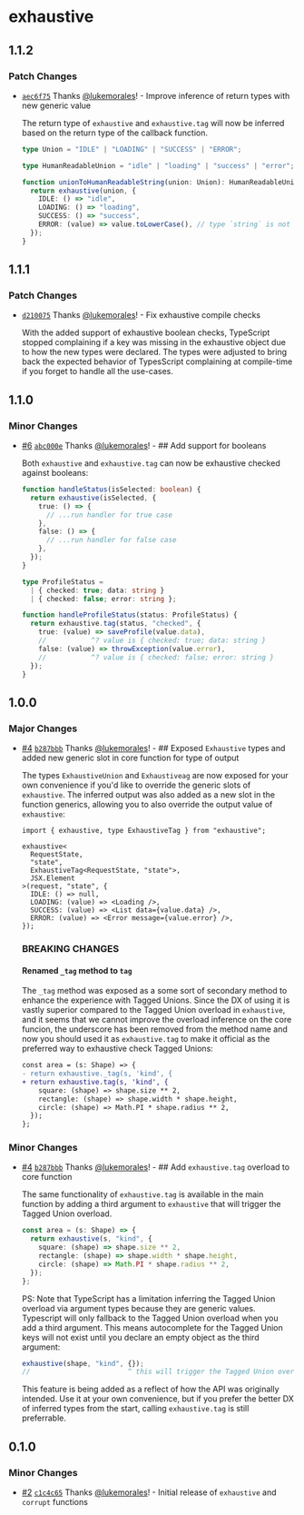 # exhaustive

## 1.1.2

### Patch Changes

- [`aec6f75`](https://github.com/lukemorales/exhaustive/commit/aec6f75dcd2b92415419024290db4b03ef6ef8d5) Thanks [@lukemorales](https://github.com/lukemorales)! - Improve inference of return types with new generic value

  The return type of `exhaustive` and `exhaustive.tag` will now be inferred based on the return type of the callback function.

  ```ts
  type Union = "IDLE" | "LOADING" | "SUCCESS" | "ERROR";

  type HumanReadableUnion = "idle" | "loading" | "success" | "error";

  function unionToHumanReadableString(union: Union): HumanReadableUnion {
    return exhaustive(union, {
      IDLE: () => "idle",
      LOADING: () => "loading",
      SUCCESS: () => "success",
      ERROR: (value) => value.toLowerCase(), // type `string` is not assignable to type `HumanReadableUnion`
    });
  }
  ```

## 1.1.1

### Patch Changes

- [`d210075`](https://github.com/lukemorales/exhaustive/commit/d210075e1b7ee3e7a77b29f01d6137bf3be08aa7) Thanks [@lukemorales](https://github.com/lukemorales)! - Fix exhaustive compile checks

  With the added support of exhaustive boolean checks, TypeScript stopped complaining if a key was missing in the exhaustive object due to how the new types were declared. The types were adjusted to bring back the expected behavior of TypesScript complaining at compile-time if you forget to handle all the use-cases.

## 1.1.0

### Minor Changes

- [#6](https://github.com/lukemorales/exhaustive/pull/6) [`abc000e`](https://github.com/lukemorales/exhaustive/commit/abc000e7c7c176be342d27ffc55e3b88687ef534) Thanks [@lukemorales](https://github.com/lukemorales)! - ## Add support for booleans

  Both `exhaustive` and `exhaustive.tag` can now be exhaustive checked against booleans:

  ```ts
  function handleStatus(isSelected: boolean) {
    return exhaustive(isSelected, {
      true: () => {
        // ...run handler for true case
      },
      false: () => {
        // ...run handler for false case
      },
    });
  }
  ```

  ```ts
  type ProfileStatus =
    | { checked: true; data: string }
    | { checked: false; error: string };

  function handleProfileStatus(status: ProfileStatus) {
    return exhaustive.tag(status, "checked", {
      true: (value) => saveProfile(value.data),
      //           ^? value is { checked: true; data: string }
      false: (value) => throwException(value.error),
      //           ^? value is { checked: false; error: string }
    });
  }
  ```

## 1.0.0

### Major Changes

- [#4](https://github.com/lukemorales/exhaustive/pull/4) [`b287bbb`](https://github.com/lukemorales/exhaustive/commit/b287bbbb0fcb7a5f433bff2ff4124d5ae995a8ed) Thanks [@lukemorales](https://github.com/lukemorales)! - ## Exposed `Exhaustive` types and added new generic slot in core function for type of output

  The types `ExhaustiveUnion` and `Exhaustiveag` are now exposed for your own convenience if you'd like to override the generic slots of `exhaustive`. The inferred output was also added as a new slot in the function generics, allowing you to also override the output value of `exhaustive`:

  ```tsx
  import { exhaustive, type ExhaustiveTag } from "exhaustive";

  exhaustive<
    RequestState,
    "state",
    ExhaustiveTag<RequestState, "state">,
    JSX.Element
  >(request, "state", {
    IDLE: () => null,
    LOADING: (value) => <Loading />,
    SUCCESS: (value) => <List data={value.data} />,
    ERROR: (value) => <Error message={value.error} />,
  });
  ```

  ### BREAKING CHANGES

  #### Renamed `_tag` method to `tag`

  The `_tag` method was exposed as a some sort of secondary method to enhance the experience with Tagged Unions. Since the DX of using it is vastly superior compared to the Tagged Union overload in `exhaustive`, and it seems that we cannot improve the overload inference on the core funcion, the underscore has been removed from the method name and now you should used it as `exhaustive.tag` to make it official as the preferred way to exhaustive check Tagged Unions:

  ```diff
  const area = (s: Shape) => {
  - return exhaustive._tag(s, 'kind', {
  + return exhaustive.tag(s, 'kind', {
      square: (shape) => shape.size ** 2,
      rectangle: (shape) => shape.width * shape.height,
      circle: (shape) => Math.PI * shape.radius ** 2,
    });
  };
  ```

### Minor Changes

- [#4](https://github.com/lukemorales/exhaustive/pull/4) [`b287bbb`](https://github.com/lukemorales/exhaustive/commit/b287bbbb0fcb7a5f433bff2ff4124d5ae995a8ed) Thanks [@lukemorales](https://github.com/lukemorales)! - ## Add `exhaustive.tag` overload to core function

  The same functionality of `exhaustive.tag` is available in the main function by adding a third argument to `exhaustive` that will trigger the Tagged Union overload.

  ```ts
  const area = (s: Shape) => {
    return exhaustive(s, "kind", {
      square: (shape) => shape.size ** 2,
      rectangle: (shape) => shape.width * shape.height,
      circle: (shape) => Math.PI * shape.radius ** 2,
    });
  };
  ```

  PS: Note that TypeScript has a limitation inferring the Tagged Union overload via argument types because they are generic values. Typescript will only fallback to the Tagged Union overload when you add a third argument. This means autocomplete for the Tagged Union keys will not exist until you declare an empty object as the third argument:

  ```ts
  exhaustive(shape, "kind", {});
  //                        ^ this will trigger the Tagged Union overload
  ```

  This feature is being added as a reflect of how the API was originally intended. Use it at your own convenience, but if you prefer the better DX of inferred types from the start, calling `exhaustive.tag` is still preferrable.

## 0.1.0

### Minor Changes

- [#2](https://github.com/lukemorales/exhaustive/pull/2) [`c1c4c65`](https://github.com/lukemorales/exhaustive/commit/c1c4c65a3b9e57e2fefa73a2e84d6e606b7d2fd6) Thanks [@lukemorales](https://github.com/lukemorales)! - Initial release of `exhaustive` and `corrupt` functions
